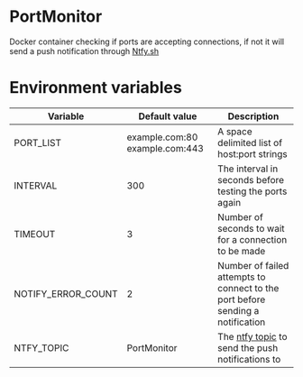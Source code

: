 # PortMonitor
 
Docker container checking if ports are accepting connections, if not it will send a push notification through [Ntfy.sh](https://ntfy.sh/)


# Environment variables

Variable | Default value | Description
--|--|--
PORT_LIST | example.com:80 example.com:443 | A space delimited list of host:port strings
INTERVAL | 300 | The interval in seconds before testing the ports again
TIMEOUT | 3 | Number of seconds to wait for a connection to be made
NOTIFY_ERROR_COUNT | 2 | Number of failed attempts to connect to the port before sending a notification
NTFY_TOPIC | PortMonitor | The [ntfy topic](https://docs.ntfy.sh/?h=topic#step-1-get-the-app) to send the push notifications to

